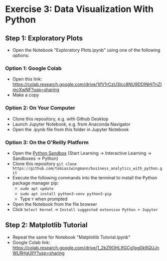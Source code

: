 # Exercise 3: Data Visualization With Python

## Step 1: Exploratory Plots
* Open the Notebook "Exploratory Plots.ipynb" using one of the following options:


### Option 1: Google Colab
* Open this link: https://colab.research.google.com/drive/1ifV1rCzU3lcc8NU9DDINHiTnZImcXwNF?usp=sharing
* Make a copy


### Option 2: On Your Computer
* Clone this repository, e.g. with Github Desktop
* Launch Jupyter Notebook, e.g. from Anaconda Navigator 
* Open the .ipynb file from this folder in Jupyter Notebook

### Option 3: On the O'Reilly Platform
* Open the [Python Sandbox](https://learning.oreilly.com/scenarios/python-sandbox/9781492062844/) 
(Start Learning -> Interactive Learning -> Sandboxes -> Python)
* Clone this repository
`git clone https://github.com/tobiaszwingmann/business_analytics_with_python.git`
* Execute the following commands into the terminal to install the Python package manager pip:
	* `sudo apt update`
	* `sudo apt install python3-venv python3-pip`
	* Type `Y` when prompted
* Open the Notebook from the file browser
* Click `Select Kernel` -> `Install suggested extension Python + Jupyter`

## Step 2: Matplotlib Tutorial
* Repeat the same for Notebook "Matplotlib Tutorial.ipynb"
* Google Colab link: https://colab.research.google.com/drive/1_2bZ9OHLIfGCg1pg0k9QUJnWLRHgUlIY?usp=sharing

